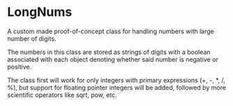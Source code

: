 # LongNums
A custom made proof-of-concept class for handling numbers with large number of digits.

The numbers in this class are stored as strings of digits with a boolean associated with each object denoting whether said 
number is negative or positive.

The class first will work for only integers with primary expressions (+, -, \*, /, %), but support for floating pointer
integers will be added, followed by more scientific operators like sqrt, pow, etc.
